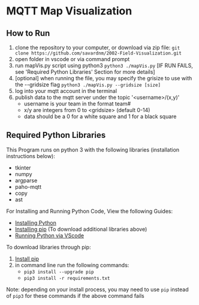 # MQTT Map Visualization

## How to Run
1. clone the repository to your computer, or download via zip file:  `git clone https://github.com/savardnm/2002-Field-Visualization.git`
2. open folder in vscode or via command prompt
3. run mapVis.py script using python3 `python3 ./mapVis.py`  [IF RUN FAILS, see 'Required Python Libraries' Section for more details]
4. [optional] when running the file, you may specify the grisize to use with the --gridsize flag `python3 ./mapVis.py --gridsize [size]`
5. log into your mqtt account in the terminal
6. publish data to the mqtt server under the topic '\<username\>/(x,y)'
   * username is your team in the format team#
   * x/y are integers from 0 to \<gridsize\> (default 0-14)
   * data should be a 0 for a white square and 1 for a black square

## Required Python Libraries
This Program runs on python 3 with the following libraries (installation instructions below):
- tkinter
- numpy
- argparse
- paho-mqtt
- copy
- ast

For Installing and Running Python Code, View the following Guides:

- [Installing Python](https://www.python.org/downloads/)
- [Installing pip](https://packaging.python.org/en/latest/tutorials/installing-packages/) (To download additional libraries above)
- [Running Python via VScode](https://code.visualstudio.com/docs/languages/python)

To download libraries through pip:
1. [Install pip](https://packaging.python.org/en/latest/tutorials/installing-packages/)
2. in command line run the following commands:
   * `pip3 install --upgrade pip`
   * `pip3 install -r requirements.txt`

Note: depending on your install process, you may need to use `pip` instead of `pip3` for these commands if the above command fails
